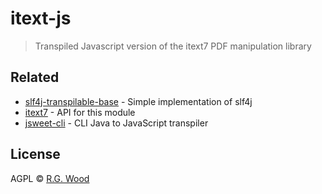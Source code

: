 # itext-js

> Transpiled Javascript version of the itext7 PDF manipulation library

## Related

- [slf4j-transpilable-base](https://github.com/topobyte/slf4j-transpilable-base) - Simple implementation of slf4j
- [itext7](https://github.com/itext/itext7) - API for this module
- [jsweet-cli](https://github.com/ink-elements/jsweet-cli) - CLI Java to JavaScript transpiler

## License

AGPL © [R.G. Wood](https://grislyeye.com)